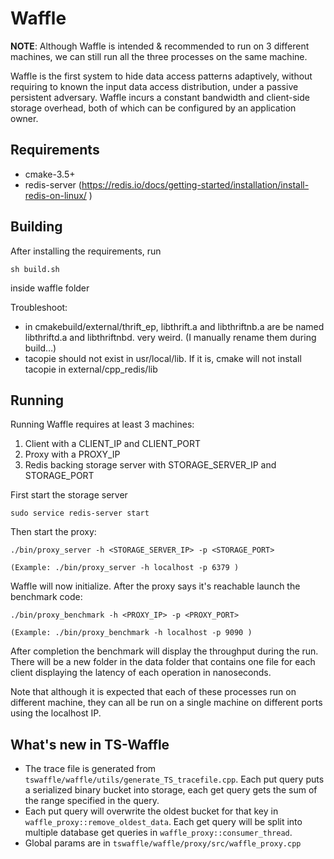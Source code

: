 # Waffle

**NOTE**: Although Waffle is intended & recommended to run on 3 different machines, we can still run all the three processes on the same machine.

Waffle is the first system to hide data access patterns adaptively, without requiring to
known the input data access distribution, under a passive persistent
adversary. Waffle incurs a constant bandwidth and client-side storage
overhead, both of which can be configured by an application
owner.

## Requirements

* cmake-3.5+
* redis-server (https://redis.io/docs/getting-started/installation/install-redis-on-linux/ )

## Building

After installing the requirements, run

```
sh build.sh
```
inside waffle folder

Troubleshoot:
* in cmakebuild/external/thrift_ep, libthrift.a and libthriftnb.a are be named libthriftd.a and libthriftnbd. very weird. (I manually rename them during build…)
* tacopie should not exist in usr/local/lib. If it is, cmake will not install tacopie in external/cpp_redis/lib

## Running 

Running Waffle requires at least 3 machines:

1. Client with a CLIENT_IP and CLIENT_PORT
2. Proxy with a PROXY_IP
3. Redis backing storage server with STORAGE_SERVER_IP and STORAGE_PORT

First start the storage server

```
sudo service redis-server start
```

Then start the proxy:

```
./bin/proxy_server -h <STORAGE_SERVER_IP> -p <STORAGE_PORT>

(Example: ./bin/proxy_server -h localhost -p 6379 )
```

Waffle will now initialize. After the proxy says it's reachable launch the benchmark code:

```
./bin/proxy_benchmark -h <PROXY_IP> -p <PROXY_PORT>

(Example: ./bin/proxy_benchmark -h localhost -p 9090 )
```

After completion the benchmark will display the throughput during the run. There will be a new folder in the data folder that contains one file for each client displaying the latency of each operation in nanoseconds.

Note that although it is expected that each of these processes run on different machine, they can all be run on a single machine on different ports using the localhost IP.

## What's new in TS-Waffle

* The trace file is generated from `tswaffle/waffle/utils/generate_TS_tracefile.cpp`. Each put query puts a serialized binary bucket into storage, each get query gets the sum of the range specified in the query.
* Each put query will overwrite the oldest bucket for that key in `waffle_proxy::remove_oldest_data`. Each get query will be split into multiple database get queries in `waffle_proxy::consumer_thread`.
* Global params are in `tswaffle/waffle/proxy/src/waffle_proxy.cpp`
